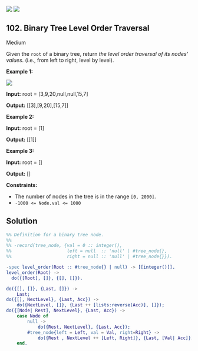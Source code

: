 [![](https://img.shields.io/github/stars/LeetCode-in-Erlang/LeetCode-in-Erlang?label=Stars&style=flat-square)](https://github.com/LeetCode-in-Erlang/LeetCode-in-Erlang)
[![](https://img.shields.io/github/forks/LeetCode-in-Erlang/LeetCode-in-Erlang?label=Fork%20me%20on%20GitHub%20&style=flat-square)](https://github.com/LeetCode-in-Erlang/LeetCode-in-Erlang/fork)

## 102\. Binary Tree Level Order Traversal

Medium

Given the `root` of a binary tree, return _the level order traversal of its nodes' values_. (i.e., from left to right, level by level).

**Example 1:**

![](https://assets.leetcode.com/uploads/2021/02/19/tree1.jpg)

**Input:** root = [3,9,20,null,null,15,7]

**Output:** [[3],[9,20],[15,7]]

**Example 2:**

**Input:** root = [1]

**Output:** [[1]]

**Example 3:**

**Input:** root = []

**Output:** []

**Constraints:**

*   The number of nodes in the tree is in the range `[0, 2000]`.
*   `-1000 <= Node.val <= 1000`

## Solution

```erlang
%% Definition for a binary tree node.
%%
%% -record(tree_node, {val = 0 :: integer(),
%%                     left = null  :: 'null' | #tree_node{},
%%                     right = null :: 'null' | #tree_node{}}).

-spec level_order(Root :: #tree_node{} | null) -> [[integer()]].
level_order(Root) ->
  do({[Root], []}, {[], []}).

do({[], []}, {Last, []}) ->
    Last;
do({[], NextLevel}, {Last, Acc}) ->
    do({NextLevel, []}, {Last ++ [lists:reverse(Acc)], []});
do({[Node| Rest], NextLevel}, {Last, Acc}) ->
    case Node of 
        null ->
            do({Rest, NextLevel}, {Last, Acc});
        #tree_node{left = Left, val = Val, right=Right} ->
            do({Rest , NextLevel ++ [Left, Right]}, {Last, [Val| Acc]})
    end.
```